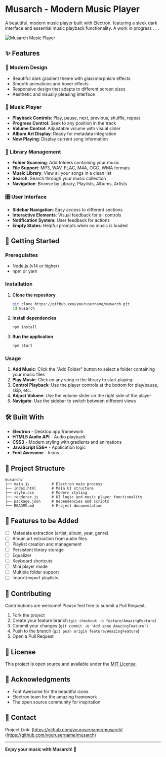 # Musarch - Modern Music Player

A beautiful, modern music player built with Electron, featuring a sleek dark interface and essential music playback functionality.
A work in progress . . .

![Musarch Music Player](screenshot.png)

## ✨ Features

### 🎨 **Modern Design**
- Beautiful dark gradient theme with glassmorphism effects
- Smooth animations and hover effects
- Responsive design that adapts to different screen sizes
- Aesthetic and visually pleasing interface

### 🎵 **Music Player**
- **Playback Controls**: Play, pause, next, previous, shuffle, repeat
- **Progress Control**: Seek to any position in the track
- **Volume Control**: Adjustable volume with visual slider
- **Album Art Display**: Ready for metadata integration
- **Now Playing**: Display current song information

### 📁 **Library Management**
- **Folder Scanning**: Add folders containing your music
- **File Support**: MP3, WAV, FLAC, M4A, OGG, WMA formats
- **Music Library**: View all your songs in a clean list
- **Search**: Search through your music collection
- **Navigation**: Browse by Library, Playlists, Albums, Artists

### 🎛️ **User Interface**
- **Sidebar Navigation**: Easy access to different sections
- **Interactive Elements**: Visual feedback for all controls
- **Notification System**: User feedback for actions
- **Empty States**: Helpful prompts when no music is loaded

## 🚀 Getting Started

### Prerequisites
- Node.js (v14 or higher)
- npm or yarn

### Installation

1. **Clone the repository**
   ```bash
   git clone https://github.com/yourusername/musarch.git
   cd musarch
   ```

2. **Install dependencies**
   ```bash
   npm install
   ```

3. **Run the application**
   ```bash
   npm start
   ```

### Usage

1. **Add Music**: Click the "Add Folder" button to select a folder containing your music files
2. **Play Music**: Click on any song in the library to start playing
3. **Control Playback**: Use the player controls at the bottom for play/pause, skip, etc.
4. **Adjust Volume**: Use the volume slider on the right side of the player
5. **Navigate**: Use the sidebar to switch between different views

## 🛠️ Built With

- **Electron** - Desktop app framework
- **HTML5 Audio API** - Audio playback
- **CSS3** - Modern styling with gradients and animations
- **JavaScript ES6+** - Application logic
- **Font Awesome** - Icons

## 📁 Project Structure

```
musarch/
├── main.js          # Electron main process
├── index.html       # Main UI structure
├── style.css        # Modern styling
├── renderer.js      # UI logic and music player functionality
├── package.json     # Dependencies and scripts
└── README.md        # Project documentation
```

## 🎯 Features to be Added

- [ ] Metadata extraction (artist, album, year, genre)
- [ ] Album art extraction from audio files
- [ ] Playlist creation and management
- [ ] Persistent library storage
- [ ] Equalizer
- [ ] Keyboard shortcuts
- [ ] Mini player mode
- [ ] Multiple folder support
- [ ] Import/export playlists

## 🤝 Contributing

Contributions are welcome! Please feel free to submit a Pull Request.

1. Fork the project
2. Create your feature branch (`git checkout -b feature/AmazingFeature`)
3. Commit your changes (`git commit -m 'Add some AmazingFeature'`)
4. Push to the branch (`git push origin feature/AmazingFeature`)
5. Open a Pull Request

## 📝 License

This project is open source and available under the [MIT License](LICENSE).

## 🙏 Acknowledgments

- Font Awesome for the beautiful icons
- Electron team for the amazing framework
- The open source community for inspiration

## 📧 Contact

Project Link: [https://github.com/yourusername/musarch](https://github.com/yourusername/musarch)

---

**Enjoy your music with Musarch! 🎵**

